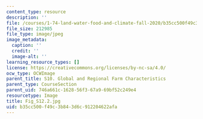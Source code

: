 ```yaml
---
content_type: resource
description: ''
file: /courses/1-74-land-water-food-and-climate-fall-2020/b35cc500f49c3b843d6c912204622afa_Fig_S12.2.jpg
file_size: 212985
file_type: image/jpeg
image_metadata:
  caption: ''
  credit: ''
  image-alt: ''
learning_resource_types: []
license: https://creativecommons.org/licenses/by-nc-sa/4.0/
ocw_type: OCWImage
parent_title: S10. Global and Regional Farm Characteristics
parent_type: CourseSection
parent_uid: 746a661c-1628-56f3-67a9-69bf52c249e4
resourcetype: Image
title: Fig_S12.2.jpg
uid: b35cc500-f49c-3b84-3d6c-912204622afa
---
```

